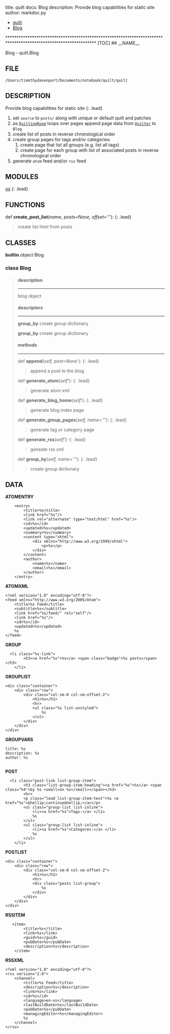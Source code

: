 title: quilt docs: Blog
description: Provide blog capabilities for static site
author: markdoc.py

<ul class="breadcrumb">
<li><a href="index.html">quilt</a></li>
<li><a href="Blog.html">Blog</a></li>
</ul>
****************************************************************************************************************
[TOC]
## __NAME__

Blog - quilt.Blog

## __FILE__

`/Users/timothydavenport/Documents/notebook/quilt/quilt`

## __DESCRIPTION__

Provide blog capabilities for static site
{: .lead}

1. set `source` to `posts/` along with unique or default quilt and patches
2. as [`QuiltingRoom`](#QuiltingRoom) loops over pages append page data from [`Quilter`](#Quilter) to `Blog`
3. create list of posts in reverse chronological order
4. create group pages for tags and/or categories:
    1. create page that list all groups (e.g. list all tags)
    2. create page for each group with list of associated posts in reverse chronological order
5. generate `atom` feed and/or `rss` feed

## __MODULES__

[os](https://www.google.com/#q=python+os)
{: .lead}

## __FUNCTIONS__

def __create\_post\_list__(_name, posts=None, offset=''_'):
{: .lead}
> create list html from posts

## __CLASSES__

__builtin__.object
    Blog

### class __Blog__
> #### description
> ****************
> blog object
> 
> 
> #### descriptors
> ****************
> __group\_by__
> create group dictionary
> 
> __group\_by__
> create group dictionary
> 
> #### methods
> ****************
> def __append__(_self, post=None_'):
> {: .lead}
> > append a post to the blog
> 
> def __generate\_atom__(_self_'):
> {: .lead}
> > generate atom xml
> 
> def __generate\_blog\_home__(_self_'):
> {: .lead}
> > generate blog index page
> 
> def __generate\_group\_pages__(_self, name=''_'):
> {: .lead}
> > generate tag or category page
> 
> def __generate\_rss__(_self_'):
> {: .lead}
> > geneate rss xml
> 
> def __group\_by__(_self, name=''_'):
> {: .lead}
> > create group dictionary
>

## __DATA__

__ATOMENTRY__
```
    <entry>
        <title>%s<title>
        <link href="%s"/>
        <link rel="alternate" type="text/html" href="%s"/>
        <id>%s</id>
        <updated>%s</updated>
        <summary>%s</summary>
        <content type="xhtml">
            <div xmlns="http://www.w3.org/1999/xhtml">
                <p>%s</p>
            </div>
        </content>
        <author>
            <name>%s</name>
            <email>%s</email>
        </author>
    </entry>

```

__ATOMXML__
```
<?xml version="1.0" encoding="utf-8"?>
<feed xmlns="http://www.w3.org/2005/Atom">
    <title>%s Feed</title>
    <subtitle>%s</subtitle>
    <link href="%s/feed/" rel="self"/>
    <link href="%s"/>
    <id>%s</id>
    <updated>%s</updated>
    %s
</feed>
```

__GROUP__
```
  <li class="%s-link">
        <h3><a href="%s">%s</a> <span class="badge">%s posts</span></h3>
    </li>

```

__GROUPLIST__
```
<div class="container">
    <div class="row">
        <div class="col-sm-8 col-sm-offset-2">
            <h1>%s</h1>
            <hr>
            <ul class="%s list-unstyled">
                %s
            </ul>
        </div>
    </div>
</div>

```

__GROUPVARS__
```
title: %s
description: %s
author: %s


```

__POST__
```
  <li class="post-link list-group-item">
        <h3 class="list-group-item-heading"><a href="%s">%s</a> <span class="h4">by %s <small>on %s</small></span></h3>
        <hr>
        <p class="lead list-group-item-text">%s <a href="%s">&hellip;continue&hellip;</a></p>
        <ul class="group-list list-inline">
            <li><a href="%s">Tags:</a> </li>
            %s
        </ul>
        <ul class="group-list list-inline">
            <li><a href="%s">Categores:</a> </li>
            %s
        </ul>
    </li>

```

__POSTLIST__
```
<div class="container">
    <div class="row">
        <div class="col-sm-8 col-sm-offset-2">
            <h1>%s</h1>
            <hr>
            <div class="posts list-group">
                %s
            </div>
        </div>
    </div>
</div>

```

__RSSITEM__
```
   <item>
        <title>%s</title>
        <link>%s</link>
        <guid>%s</guid>
        <pubDate>%s</pubDate>
        <description>%s</description>
    </item>

```

__RSSXML__
```
<?xml version="1.0" encoding="utf-8"?>
<rss version="2.0">
    <channel>
        <title>%s Feed</title>
        <description>%s</description>
        <link>%s</link>
        <id>%s</id>
        <language>en-us</language>
        <lastBuildDate>%s</lastBuildDate>
        <pubDate>%s</pubDate>
        <managingEditor>%s</managingEditor>
        %s
    </channel>
</rss>
```

